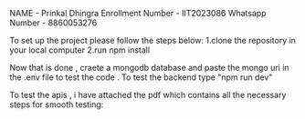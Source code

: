 NAME - Prinkal Dhingra 
Enrollment Number - IIT2023086
Whatsapp Number - 8860053276

To set up the project please follow the steps below:
1.clone the repository in your local computer
2.run npm install

Now that is done , craete a mongodb database and paste the mongo uri in the .env file to test the code .
To test the backend type "npm run dev"


To test the apis , i have attached the pdf which contains all the necessary steps for smooth testing:
